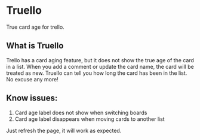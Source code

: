 # Truello

True card age for trello.

## What is Truello

Trello has a card aging feature, but it does not show the true age of the card in a list. When you add a comment or update the card name, the card will be treated as new.
Truello can tell you how long the card has been in the list. No excuse any more!

## Know issues:

1. Card age label does not show when switching boards
2. Card age label disappears when moving cards to another list

Just refresh the page, it will work as expected.
